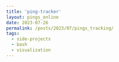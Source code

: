 ```yaml
---
title: 'ping-tracker'
layout: pings_online
date: 2023-07-26
permalink: /posts/2023/07/pings_tracking/
tags:
  - side-projects
  - bash
  - visualization
---
```


